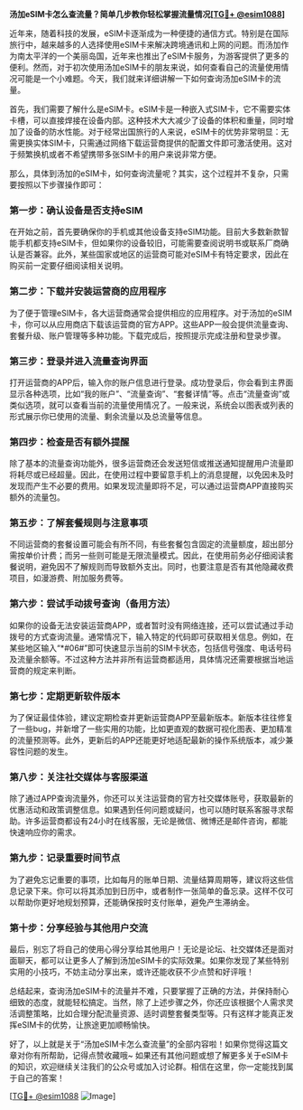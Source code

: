 **汤加eSIM卡怎么查流量？简单几步教你轻松掌握流量情况[[TG💪+ @esim1088](https://t.me/s/esim1088)]**

近年来，随着科技的发展，eSIM卡逐渐成为一种便捷的通信方式。特别是在国际旅行中，越来越多的人选择使用eSIM卡来解决跨境通讯和上网的问题。而汤加作为南太平洋的一个美丽岛国，近年来也推出了eSIM卡服务，为游客提供了更多的便利。然而，对于初次使用汤加eSIM卡的朋友来说，如何查看自己的流量使用情况可能是一个小难题。今天，我们就来详细讲解一下如何查询汤加eSIM卡的流量。

首先，我们需要了解什么是eSIM卡。eSIM卡是一种嵌入式SIM卡，它不需要实体卡槽，可以直接焊接在设备内部。这种技术大大减少了设备的体积和重量，同时增加了设备的防水性能。对于经常出国旅行的人来说，eSIM卡的优势非常明显：无需更换实体SIM卡，只需通过网络下载运营商提供的配置文件即可激活使用。这对于频繁换机或者不希望携带多张SIM卡的用户来说非常方便。

那么，具体到汤加的eSIM卡，如何查询流量呢？其实，这个过程并不复杂，只需要按照以下步骤操作即可：

### **第一步：确认设备是否支持eSIM**
在开始之前，首先要确保你的手机或其他设备支持eSIM功能。目前大多数新款智能手机都支持eSIM卡，但如果你的设备较旧，可能需要查阅说明书或联系厂商确认是否兼容。此外，某些国家或地区的运营商可能对eSIM卡有特定要求，因此在购买前一定要仔细阅读相关说明。

### **第二步：下载并安装运营商的应用程序**
为了便于管理eSIM卡，各大运营商通常会提供相应的应用程序。对于汤加的eSIM卡，你可以从应用商店下载该运营商的官方APP。这些APP一般会提供流量查询、套餐升级、账户管理等多种功能。下载完成后，按照提示完成注册和登录步骤。

### **第三步：登录并进入流量查询界面**
打开运营商的APP后，输入你的账户信息进行登录。成功登录后，你会看到主界面显示各种选项，比如“我的账户”、“流量查询”、“套餐详情”等。点击“流量查询”或类似选项，就可以查看当前的流量使用情况了。一般来说，系统会以图表或列表的形式展示你已使用的流量、剩余流量以及总流量等信息。

### **第四步：检查是否有额外提醒**
除了基本的流量查询功能外，很多运营商还会发送短信或推送通知提醒用户流量即将耗尽或已经超量。因此，在使用过程中要留意手机上的消息提醒，以免因未及时发现而产生不必要的费用。如果发现流量即将不足，可以通过运营商APP直接购买额外的流量包。

### **第五步：了解套餐规则与注意事项**
不同运营商的套餐设置可能会有所不同，有些套餐包含固定的流量额度，超出部分需按单价计费；而另一些则可能是无限流量模式。因此，在使用前务必仔细阅读套餐说明，避免因不了解规则而导致额外支出。同时，也要注意是否有其他隐藏收费项目，如漫游费、附加服务费等。

### **第六步：尝试手动拨号查询（备用方法）**
如果你的设备无法安装运营商APP，或者暂时没有网络连接，还可以尝试通过手动拨号的方式查询流量。通常情况下，输入特定的代码即可获取相关信息。例如，在某些地区输入“*#06#”即可快速显示当前的SIM卡状态，包括信号强度、电话号码及流量余额等。不过这种方法并非所有运营商都适用，具体情况还需要根据当地运营商的规定来判断。

### **第七步：定期更新软件版本**
为了保证最佳体验，建议定期检查并更新运营商APP至最新版本。新版本往往修复了一些bug，并新增了一些实用的功能，比如更直观的数据可视化图表、更加精准的流量预测等。此外，更新后的APP还能更好地适配最新的操作系统版本，减少兼容性问题的发生。

### **第八步：关注社交媒体与客服渠道**
除了通过APP查询流量外，你还可以关注运营商的官方社交媒体账号，获取最新的优惠活动和政策调整信息。如果遇到任何问题或疑问，也可以随时联系客服寻求帮助。许多运营商都设有24小时在线客服，无论是微信、微博还是邮件咨询，都能快速响应你的需求。

### **第九步：记录重要时间节点**
为了避免忘记重要的事项，比如每月的账单日期、流量结算周期等，建议将这些信息记录下来。你可以将其添加到日历中，或者制作一张简单的备忘录。这样不仅可以帮助你更好地规划预算，还能确保按时支付账单，避免产生滞纳金。

### **第十步：分享经验与其他用户交流**
最后，别忘了将自己的使用心得分享给其他用户！无论是论坛、社交媒体还是面对面聊天，都可以让更多人了解到汤加eSIM卡的实际效果。如果你发现了某些特别实用的小技巧，不妨主动分享出来，或许还能收获不少点赞和好评哦！

总结起来，查询汤加eSIM卡的流量并不难，只要掌握了正确的方法，并保持耐心细致的态度，就能轻松搞定。当然，除了上述步骤之外，你还应该根据个人需求灵活调整策略，比如合理分配流量资源、适时调整套餐类型等。只有这样才能真正发挥eSIM卡的优势，让旅途更加顺畅愉快。

好了，以上就是关于“汤加eSIM卡怎么查流量”的全部内容啦！如果你觉得这篇文章对你有所帮助，记得点赞收藏哦~ 如果还有其他问题或想了解更多关于eSIM卡的知识，欢迎继续关注我们的公众号或加入讨论群。相信在这里，你一定能找到属于自己的答案！

[[TG💪+ @esim1088](https://t.me/s/esim1088) ![Image](https://i.postimg.cc/4NQfJmqS/Snipaste-2025-05-13-00-14-12.png)]